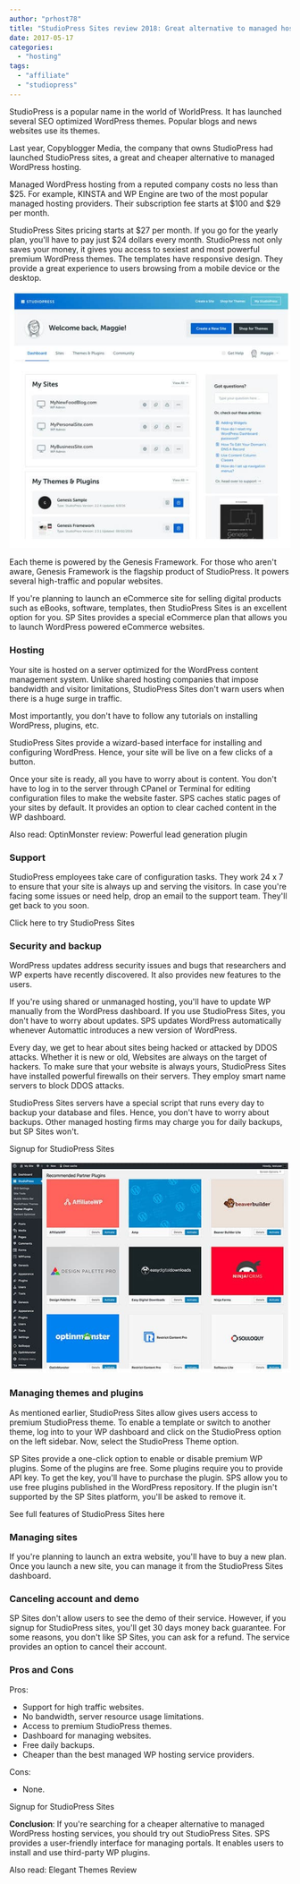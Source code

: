 ```yaml
---
author: "prhost78"
title: "StudioPress Sites review 2018: Great alternative to managed hosting"
date: 2017-05-17
categories: 
  - "hosting"
tags: 
  - "affiliate"
  - "studiopress"
---
```


StudioPress is a popular name in the world of WorldPress. It has launched several SEO optimized WordPress themes. Popular blogs and news websites use its themes.

Last year, Copyblogger Media, the company that owns StudioPress had launched StudioPress sites, a great and cheaper alternative to managed WordPress hosting.

Managed WordPress hosting from a reputed company costs no less than $25. For example, KINSTA and WP Engine are two of the most popular managed hosting providers. Their subscription fee starts at $100 and $29 per month.

StudioPress Sites pricing starts at $27 per month. If you go for the yearly plan, you'll have to pay just $24 dollars every month. StudioPress not only saves your money, it gives you access to sexiest and most powerful premium WordPress themes. The templates have responsive design. They provide a great experience to users browsing from a mobile device or the desktop.

![StudioPress Sites review](images/StudioPress-Sites-1.jpg)

Each theme is powered by the Genesis Framework. For those who aren't aware, Genesis Framework is the flagship product of StudioPress. It powers several high-traffic and popular websites.

If you're planning to launch an eCommerce site for selling digital products such as eBooks, software, templates, then StudioPress Sites is an excellent option for you. SP Sites provides a special eCommerce plan that allows you to launch WordPress powered eCommerce websites.

### Hosting

Your site is hosted on a server optimized for the WordPress content management system. Unlike shared hosting companies that impose bandwidth and visitor limitations, StudioPress Sites don't warn users when there is a huge surge in traffic.

Most importantly, you don't have to follow any tutorials on installing WordPress, plugins, etc.

StudioPress Sites provide a wizard-based interface for installing and configuring WordPress. Hence, your site will be live on a few clicks of a button.

Once your site is ready, all you have to worry about is content. You don't have to log in to the server through CPanel or Terminal for editing configuration files to make the website faster. SPS caches static pages of your sites by default. It provides an option to clear cached content in the WP dashboard.

Also read: OptinMonster review: Powerful lead generation plugin

### Support

StudioPress employees take care of configuration tasks. They work 24 x 7 to ensure that your site is always up and serving the visitors. In case you're facing some issues or need help, drop an email to the support team. They'll get back to you soon.

Click here to try StudioPress Sites

### Security and backup

WordPress updates address security issues and bugs that researchers and WP experts have recently discovered. It also provides new features to the users.

If you're using shared or unmanaged hosting, you'll have to update WP manually from the WordPress dashboard. If you use StudioPress Sites, you don't have to worry about updates. SPS updates WordPress automatically whenever Automattic introduces a new version of WordPress.

Every day, we get to hear about sites being hacked or attacked by DDOS attacks. Whether it is new or old, Websites are always on the target of hackers. To make sure that your website is always yours, StudioPress Sites have installed powerful firewalls on their servers. They employ smart name servers to block DDOS attacks.

StudioPress Sites servers have a special script that runs every day to backup your database and files. Hence, you don't have to worry about backups. Other managed hosting firms may charge you for daily backups, but SP Sites won't.

Signup for StudioPress Sites

![StudioPress Sites plugin](images/StudioPress-Sites-plugin-1.jpg)

### Managing themes and plugins

As mentioned earlier, StudioPress Sites allow gives users access to premium StudioPress theme. To enable a template or switch to another theme, log into to your WP dashboard and click on the StudioPress option on the left sidebar. Now, select the StudioPress Theme option.

SP Sites provide a one-click option to enable or disable premium WP plugins. Some of the plugins are free. Some plugins require you to provide API key. To get the key, you'll have to purchase the plugin. SPS allow you to use free plugins published in the WordPress repository. If the plugin isn't supported by the SP Sites platform, you'll be asked to remove it.

See full features of StudioPress Sites here

### Managing sites

If you're planning to launch an extra website, you'll have to buy a new plan. Once you launch a new site, you can manage it from the StudioPress Sites dashboard.

### Canceling account and demo

SP Sites don't allow users to see the demo of their service. However, if you signup for StudioPress sites, you'll get 30 days money back guarantee. For some reasons, you don't like SP Sites, you can ask for a refund. The service provides an option to cancel their account.

### Pros and Cons

Pros:

- Support for high traffic websites.
- No bandwidth, server resource usage limitations.
- Access to premium StudioPress themes.
- Dashboard for managing websites.
- Free daily backups.
- Cheaper than the best managed WP hosting service providers.

Cons:

- None.

Signup for StudioPress Sites

**Conclusion**: If you're searching for a cheaper alternative to managed WordPress hosting services, you should try out StudioPress Sites. SPS provides a user-friendly interface for managing portals. It enables users to install and use third-party WP plugins.

Also read: Elegant Themes Review
